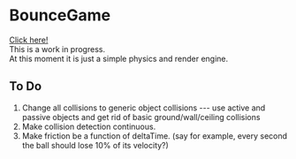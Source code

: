 # BounceGame
[Click here!](https://phinziegler.github.io/BounceGame/)<br>
This is a work in progress.<br>
At this moment it is just a simple physics and render engine.

## To Do
1. Change all collisions to generic object collisions --- use active and passive objects and get rid of basic ground/wall/ceiling collisions
2. Make collision detection continuous.
2. Make friction be a function of deltaTime. (say for example, every second the ball should lose 10% of its velocity?)